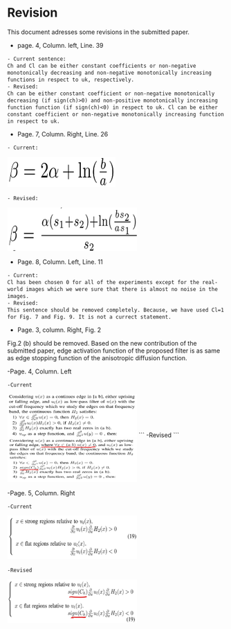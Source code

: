 # Revision
This document adresses some revisions in the submitted paper.
- page. 4, Column. left, Line. 39
```
- Current sentence:
Ch and Cl can be either constant coefficients or non-negative monotonically decreasing and non-negative monotonically increasing functions in respect to uk, respectively.
- Revised:
Ch can be either constant coefficient or non-negative monotonically decreasing (if sign(ch)>0) and non-positive monotonically increasing function function (if sign(ch)<0) in respect to uk. Cl can be either constant coefficient or non-negative monotonically increasing function in respect to uk.
```
- Page. 7, Column. Right, Line. 26
```
- Current:
```
<img src="https://github.com/onionhub/TIP/blob/Drafts/Currentbeta.JPG" width="250" height="70">

```
- Revised:
```
<img src="https://github.com/onionhub/TIP/blob/Drafts/Revisedbeta.JPG" width="300" height="100">

- Page. 8, Column. Left, Line. 11
```
- Current:
Cl has been chosen 0 for all of the experiments except for the real-world images which we were sure that there is almost no noise in the images.
- Revised:
This sentence should be removed completely. Because, we have used Cl=1 for Fig. 7 and Fig. 9. It is not a currect statement.
```
- Page. 3, column. Right, Fig. 2

Fig.2 (b) should be removed.  Based on the new contribution of the submitted paper, edge activation function of the proposed filter is as same as edge stopping function of the anisotropic diffusion function. 

-Page. 4, Column. Left
```
-Current
```
<img src="https://github.com/onionhub/TIP/blob/Drafts/Drafts/Prin_Re1.JPG" width="300" height="100">
```
-Revised
```

<img src="https://github.com/onionhub/TIP/blob/Drafts/Drafts/Prin_Re2-ink.JPG" width="300" height="100">

-Page. 5, Column. Right
```
-Current
```
<img src="https://github.com/onionhub/TIP/blob/Drafts/Drafts/Re-19-1.JPG" width="300" height="100">

```
-Revised
```
<img src="https://github.com/onionhub/TIP/blob/Drafts/Drafts/InkedRe-19-2_ink.jpg" width="300" height="100">
